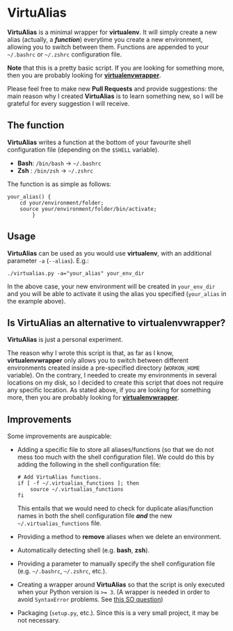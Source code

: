 # VirtuAlias

**VirtuAlias** is a minimal wrapper for **virtualenv**. It will simply create a new alias (actually, a ***function***) everytime you create a new environment, allowing you to switch between them. Functions are appended to your `~/.bashrc` or `~/.zshrc` configuration file.

**Note** that this is a pretty basic script. If you are looking for something more, then you are probably looking for [**virtualenvwrapper**](https://virtualenvwrapper.readthedocs.org/en/latest/).

Please feel free to make new **Pull Requests** and provide suggestions: the main reason why I created **VirtuAlias** is to learn something new, so I will be grateful for every suggestion I will receive.


The function
------------

**VirtuAlias** writes a function at the bottom of your favourite shell configuration file (depending on the `$SHELL` variable).

- **Bash**: `/bin/bash` -> `~/.bashrc`
- **Zsh** : `/bin/zsh`  -> `~/.zshrc`

The function is as simple as follows:

```
your_alias() {
    cd your/environment/folder;
    source your/environment/folder/bin/activate;
        }
```


Usage
----------

**VirtuAlias** can be used as you would use **virtualenv**, with an additional parameter `-a` (`--alias`). E.g.:

`./virtualias.py -a="your_alias" your_env_dir`

In the above case, your new environment will be created in `your_env_dir` and you will be able to activate it using the alias you specified (`your_alias` in the example above).


Is VirtuAlias an alternative to virtualenvwrapper?
---------------------------------------------------

**VirtuAlias** is just a personal experiment.

The reason why I wrote this script is that, as far as I know, **virtualenvwrapper** only allows you to switch between different environments created inside a pre-specified directory (`WORKON_HOME` variable). On the contrary, I needed to create my environments in several locations on my disk, so I decided to create this script that does not require any specific location. As stated above, if you are looking for something more, then you are probably looking for [**virtualenvwrapper**](https://virtualenvwrapper.readthedocs.org/en/latest/).

Improvements
------------

Some improvements are auspicable:

- Adding a specific file to store all aliases/functions (so that we do not mess too much with the shell configuration file). We could do this by adding the following in the shell configuration file:

    ```
    # Add VirtuAlias functions.
    if [ -f ~/.virtualias_functions ]; then
        source ~/.virtualias_functions
    fi
    ```

    This entails that we would need to check for duplicate alias/function names in both the shell configuration file ***and*** the new `~/.virtualias_functions` file.

- Providing a method to **remove** aliases when we delete an environment.

- Automatically detecting shell (e.g. **bash**, **zsh**).

- Providing a parameter to manually specify the shell configuration file (e.g. `~/.bashrc`, `~/.zshrc`, etc.).

- Creating a wrapper around **VirtuAlias** so that the script is only executed when your Python version is `>= 3`.
    (A wrapper is needed in order to avoid `SyntaxError` problems. See [this SO question](http://stackoverflow.com/questions/446052/how-can-i-check-for-python-version-in-a-program-that-uses-new-language-features))

- Packaging (`setup.py`, etc.). Since this is a very small project, it may be not necessary.
